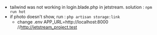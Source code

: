 * tailwind was not working in login.blade.php in jetstream. solution : `npm run hot`
* if photo doesn't show, run : `php artisan storage:link`
  * change .env APP_URL=http://localhost:8000 //http://jetstream_project.test
